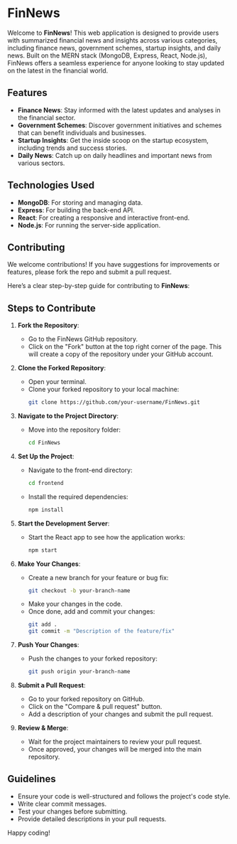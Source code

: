 # FinNews

Welcome to **FinNews**! This web application is designed to provide users with summarized financial news and insights across various categories, including finance news, government schemes, startup insights, and daily news. Built on the MERN stack (MongoDB, Express, React, Node.js), FinNews offers a seamless experience for anyone looking to stay updated on the latest in the financial world.

## Features

- **Finance News**: Stay informed with the latest updates and analyses in the financial sector.
- **Government Schemes**: Discover government initiatives and schemes that can benefit individuals and businesses.
- **Startup Insights**: Get the inside scoop on the startup ecosystem, including trends and success stories.
- **Daily News**: Catch up on daily headlines and important news from various sectors.

## Technologies Used

- **MongoDB**: For storing and managing data.
- **Express**: For building the back-end API.
- **React**: For creating a responsive and interactive front-end.
- **Node.js**: For running the server-side application.

## Contributing

We welcome contributions! If you have suggestions for improvements or features, please fork the repo and submit a pull request.

Here’s a clear step-by-step guide for contributing to **FinNews**:

## Steps to Contribute

1. **Fork the Repository**:
   - Go to the FinNews GitHub repository.
   - Click on the "Fork" button at the top right corner of the page. This will create a copy of the repository under your GitHub account.

2. **Clone the Forked Repository**:
   - Open your terminal.
   - Clone your forked repository to your local machine:
     ```bash
     git clone https://github.com/your-username/FinNews.git
     ```

3. **Navigate to the Project Directory**:
   - Move into the repository folder:
     ```bash
     cd FinNews
     ```

4. **Set Up the Project**:
   - Navigate to the front-end directory:
     ```bash
     cd frontend
     ```
   - Install the required dependencies:
     ```bash
     npm install
     ```

5. **Start the Development Server**:
   - Start the React app to see how the application works:
     ```bash
     npm start
     ```

6. **Make Your Changes**:
   - Create a new branch for your feature or bug fix:
     ```bash
     git checkout -b your-branch-name
     ```
   - Make your changes in the code.
   - Once done, add and commit your changes:
     ```bash
     git add .
     git commit -m "Description of the feature/fix"
     ```

7. **Push Your Changes**:
   - Push the changes to your forked repository:
     ```bash
     git push origin your-branch-name
     ```

8. **Submit a Pull Request**:
   - Go to your forked repository on GitHub.
   - Click on the "Compare & pull request" button.
   - Add a description of your changes and submit the pull request.

9. **Review & Merge**:
   - Wait for the project maintainers to review your pull request.
   - Once approved, your changes will be merged into the main repository.

## Guidelines
- Ensure your code is well-structured and follows the project's code style.
- Write clear commit messages.
- Test your changes before submitting.
- Provide detailed descriptions in your pull requests.

Happy coding!
